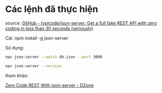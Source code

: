 # Các lệnh đã thực hiện

source: [GitHub - typicode/json-server: Get a full fake REST API with zero coding in less than 30 seconds (seriously)](https://github.com/typicode/json-server) 

Cài: npm install -g json-server

Sử dụng:

```bash
npx json-server --watch db.json --port 3000

npx json-server --version
```





tham khảo:

[Zero Code REST With json-server - DZone](https://dzone.com/articles/zero-code-rest-with-json-server)
